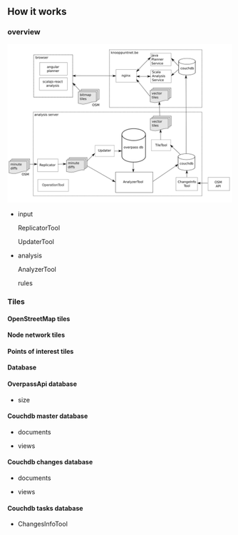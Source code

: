 ## How it works

### overview

![overview](knooppuntnet.svg)

- input

  ReplicatorTool

  UpdaterTool

- analysis

  AnalyzerTool

  rules





### Tiles



#### OpenStreetMap tiles

#### Node network tiles

#### Points of interest tiles




#### Database

#### OverpassApi database

- size


#### Couchdb master database

- documents

- views



#### Couchdb changes database

- documents

- views





#### Couchdb tasks database

- ChangesInfoTool

